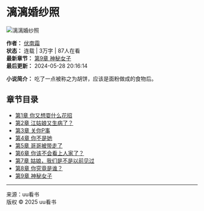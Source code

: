 # 漓漓婚纱照

![漓漓婚纱照](https://www.zhaoshuyuan.net/images/1107707/35898e34fc9a50ee9b70ed79aea9a711.jpg)

**作者：** [伏南霜](https://www.zhaoshuyuan.net/author/%E4%BC%8F%E5%8D%97%E9%9C%9C "伏南霜")  
**状态：** 连载 | 3万字 | 87人在看  
**最新章节：** [第9章 神秘女子](https://www.zhaoshuyuan.net/read/iiibbqg/ijbgns.html "第9章 神秘女子")  
**最后更新：** 2024-05-28 20:16:14  

**小说简介：** 吃了一点被称之为胡饼，应该是面粉做成的食物后。

## 章节目录
- [第1章 你又想耍什么花招](https://www.zhaoshuyuan.net/read/1684335/igcmnmtqqj/bmmqt.html "第1章 你又想耍什么花招")
- [第2章 江姑娘又生病了？](https://www.zhaoshuyuan.net/read/1684335/igcmnmtqqj/bmmqg.html "第2章 江姑娘又生病了？")
- [第3章 关你P事](https://www.zhaoshuyuan.net/read/1684335/igcmnmtqqj/iiqsts.html "第3章 关你P事")
- [第4章 你不是她](https://www.zhaoshuyuan.net/read/1684335/igcmnmtqqj/iiqsgq.html "第4章 你不是她")
- [第5章 哥哥被带走了](https://www.zhaoshuyuan.net/read/1684335/igcmnmtqqj/iiqsgi.html "第5章 哥哥被带走了")
- [第6章 你该不会看上人家了？](https://www.zhaoshuyuan.net/read/1684335/igcmnmtqqj/iiqsgj.html "第6章 你该不会看上人家了？")
- [第7章 姑娘，我们是不是以前见过](https://www.zhaoshuyuan.net/read/1684335/igcmnmtqqj/iiqsgn.html "第7章 姑娘，我们是不是以前见过")
- [第8章 你究竟是谁？](https://www.zhaoshuyuan.net/read/1684335/igcmnmtqqj/ijbgnc.html "第8章 你究竟是谁？")
- [第9章 神秘女子](https://www.zhaoshuyuan.net/read/1684335/igcmnmtqqj/ijbgns.html "第9章 神秘女子")  

---

来源：uu看书  
版权 © 2025 uu看书